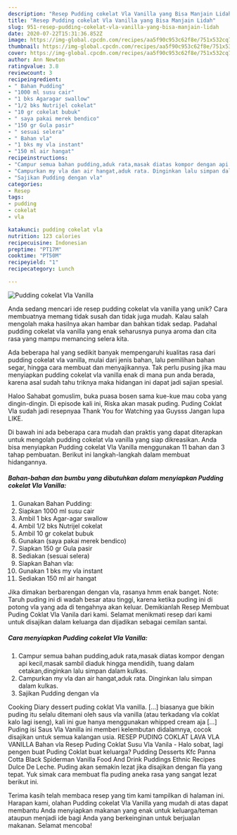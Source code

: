 ```yaml
---
description: "Resep Pudding cokelat Vla Vanilla yang Bisa Manjain Lidah"
title: "Resep Pudding cokelat Vla Vanilla yang Bisa Manjain Lidah"
slug: 951-resep-pudding-cokelat-vla-vanilla-yang-bisa-manjain-lidah
date: 2020-07-22T15:31:36.852Z
image: https://img-global.cpcdn.com/recipes/aa5f90c953c62f8e/751x532cq70/pudding-cokelat-vla-vanilla-foto-resep-utama.jpg
thumbnail: https://img-global.cpcdn.com/recipes/aa5f90c953c62f8e/751x532cq70/pudding-cokelat-vla-vanilla-foto-resep-utama.jpg
cover: https://img-global.cpcdn.com/recipes/aa5f90c953c62f8e/751x532cq70/pudding-cokelat-vla-vanilla-foto-resep-utama.jpg
author: Ann Newton
ratingvalue: 3.8
reviewcount: 3
recipeingredient:
- " Bahan Pudding"
- "1000 ml susu cair"
- "1 bks Agaragar swallow"
- "1/2 bks Nutrijel cokelat"
- "10 gr cokelat bubuk"
- " saya pakai merek bendico"
- "150 gr Gula pasir"
- " sesuai selera"
- " Bahan vla"
- "1 bks my vla instant"
- "150 ml air hangat"
recipeinstructions:
- "Campur semua bahan pudding,aduk rata,masak diatas kompor dengan api kecil,masak sambil diaduk hingga mendidih, tuang dalam cetakan,dinginkan lalu simpan dalam kulkas."
- "Campurkan my vla dan air hangat,aduk rata. Dinginkan lalu simpan dalam kulkas."
- "Sajikan Pudding dengan vla"
categories:
- Resep
tags:
- pudding
- cokelat
- vla

katakunci: pudding cokelat vla 
nutrition: 123 calories
recipecuisine: Indonesian
preptime: "PT17M"
cooktime: "PT50M"
recipeyield: "1"
recipecategory: Lunch

---
```



![Pudding cokelat Vla Vanilla](https://img-global.cpcdn.com/recipes/aa5f90c953c62f8e/751x532cq70/pudding-cokelat-vla-vanilla-foto-resep-utama.jpg)

Anda sedang mencari ide resep pudding cokelat vla vanilla yang unik? Cara membuatnya memang tidak susah dan tidak juga mudah. Kalau salah mengolah maka hasilnya akan hambar dan bahkan tidak sedap. Padahal pudding cokelat vla vanilla yang enak seharusnya punya aroma dan cita rasa yang mampu memancing selera kita.

Ada beberapa hal yang sedikit banyak mempengaruhi kualitas rasa dari pudding cokelat vla vanilla, mulai dari jenis bahan, lalu pemilihan bahan segar, hingga cara membuat dan menyajikannya. Tak perlu pusing jika mau menyiapkan pudding cokelat vla vanilla enak di mana pun anda berada, karena asal sudah tahu triknya maka hidangan ini dapat jadi sajian spesial.

Haloo Sahabat gomuslim, buka puasa bosen sama kue-kue mau coba yang dingin-dingin. Di episode kali ini, Riska akan masak puding. Puding Coklat Vla sudah jadi resepnyaa Thank You for Watching yaa Guysss Jangan lupa LIKE.


Di bawah ini ada beberapa cara mudah dan praktis yang dapat diterapkan untuk mengolah pudding cokelat vla vanilla yang siap dikreasikan. Anda bisa menyiapkan Pudding cokelat Vla Vanilla menggunakan 11 bahan dan 3 tahap pembuatan. Berikut ini langkah-langkah dalam membuat hidangannya.

<!--inarticleads1-->

##### Bahan-bahan dan bumbu yang dibutuhkan dalam menyiapkan Pudding cokelat Vla Vanilla:

1. Gunakan  Bahan Pudding:
1. Siapkan 1000 ml susu cair
1. Ambil 1 bks Agar-agar swallow
1. Ambil 1/2 bks Nutrijel cokelat
1. Ambil 10 gr cokelat bubuk
1. Gunakan  (saya pakai merek bendico)
1. Siapkan 150 gr Gula pasir
1. Sediakan  (sesuai selera)
1. Siapkan  Bahan vla:
1. Gunakan 1 bks my vla instant
1. Sediakan 150 ml air hangat


Jika dimakan berbarengan dengan vla, rasanya hmm enak banget. Note: Taruh puding ini di wadah besar atau tinggi, karena ketika puding ini di potong vla yang ada di tengahnya akan keluar. Demikianlah Resep Membuat Puding Coklat Vla Vanila dari kami. Selamat menikmati resep dari kami untuk disajikan dalam keluarga dan dijadikan sebagai cemilan santai. 

<!--inarticleads2-->

##### Cara menyiapkan Pudding cokelat Vla Vanilla:

1. Campur semua bahan pudding,aduk rata,masak diatas kompor dengan api kecil,masak sambil diaduk hingga mendidih, tuang dalam cetakan,dinginkan lalu simpan dalam kulkas.
1. Campurkan my vla dan air hangat,aduk rata. Dinginkan lalu simpan dalam kulkas.
1. Sajikan Pudding dengan vla


Cooking Diary dessert puding coklat Vla vanilla. […] biasanya gue bikin puding itu selalu ditemani oleh saus vla vanilla (atau terkadang vla coklat kalo lagi iseng), kali ini gue hanya menggunakan whipped cream aja […] Puding isi Saus Vla Vanilla ini memberi kelembutan didalamnya, cocok disajikan untuk semua kalangan usia. RESEP PUDING COKLAT LAVA VLA VANILLA Bahan vla Resep Puding Coklat Susu Vla Vanila - Halo sobat, lagi pengen buat Puding Coklat buat keluarga? Pudding Desserts Kfc Panna Cotta Black Spiderman Vanilla Food And Drink Puddings Ethnic Recipes Dulce De Leche. Puding akan semakin lezat jika disajikan dengan fla yang tepat. Yuk simak cara membuat fla puding aneka rasa yang sangat lezat berikut ini. 

Terima kasih telah membaca resep yang tim kami tampilkan di halaman ini. Harapan kami, olahan Pudding cokelat Vla Vanilla yang mudah di atas dapat membantu Anda menyiapkan makanan yang enak untuk keluarga/teman ataupun menjadi ide bagi Anda yang berkeinginan untuk berjualan makanan. Selamat mencoba!
